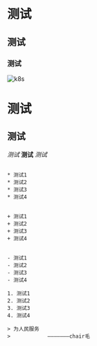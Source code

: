 # 测试
## 测试
### 测试
![k8s](https://github.com/zhouhua-amei/k8s/blob/master/install_k8s_on_centos7/kubernetes.jpg "k8s")

测试
====
测试
----

*测试*
**测试** _测试_
~~~~测试~~

* 测试1
* 测试2
* 测试3
* 测试4


+ 测试1
+ 测试2
+ 测试3
+ 测试4


- 测试1
- 测试2
- 测试3
- 测试4

1. 测试1
2. 测试2
3. 测试3
4. 测试4

> 为人民服务
>            ———————chair毛

